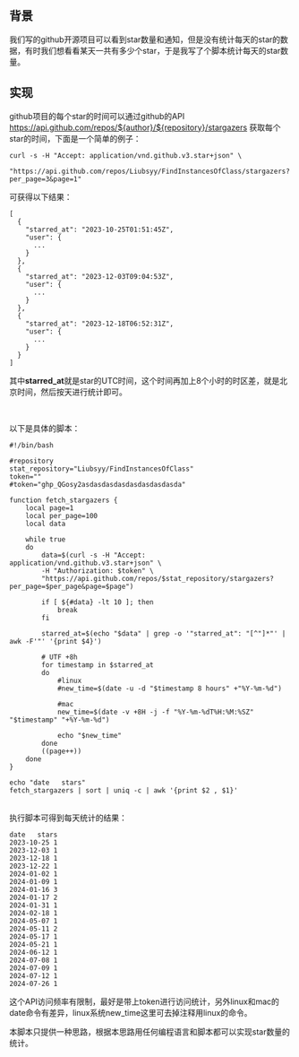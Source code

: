 

## 背景

我们写的github开源项目可以看到star数量和通知，但是没有统计每天的star的数据，有时我们想看看某天一共有多少个star，于是我写了个脚本统计每天的star数量。

## 实现

github项目的每个star的时间可以通过github的API https://api.github.com/repos/${author}/${repository}/stargazers 获取每个star的时间，下面是一个简单的例子：

```shell
curl -s -H "Accept: application/vnd.github.v3.star+json" \
        "https://api.github.com/repos/Liubsyy/FindInstancesOfClass/stargazers?per_page=3&page=1"
```


可获得以下结果：
```
[
  {
    "starred_at": "2023-10-25T01:51:45Z",
    "user": {
      ...
    }
  },
  {
    "starred_at": "2023-12-03T09:04:53Z",
    "user": {
      ...
    }
  },
  {
    "starred_at": "2023-12-18T06:52:31Z",
    "user": {
      ...
    }
  }
]
```

其中**starred_at**就是star的UTC时间，这个时间再加上8个小时的时区差，就是北京时间，然后按天进行统计即可。

<br>

以下是具体的脚本：

```shell
#!/bin/bash

#repository
stat_repository="Liubsyy/FindInstancesOfClass"
token=""
#token="ghp_QGosy2asdasdasdasdasdasdasdasda"

function fetch_stargazers {
    local page=1
    local per_page=100
    local data

    while true
    do
        data=$(curl -s -H "Accept: application/vnd.github.v3.star+json" \
        -H "Authorization: $token" \
        "https://api.github.com/repos/$stat_repository/stargazers?per_page=$per_page&page=$page")

        if [ ${#data} -lt 10 ]; then
            break
        fi

        starred_at=$(echo "$data" | grep -o '"starred_at": "[^"]*"' | awk -F'"' '{print $4}')

        # UTF +8h
        for timestamp in $starred_at
        do
            #linux
            #new_time=$(date -u -d "$timestamp 8 hours" +"%Y-%m-%d")

            #mac
            new_time=$(date -v +8H -j -f "%Y-%m-%dT%H:%M:%SZ" "$timestamp" "+%Y-%m-%d")

            echo "$new_time"
        done
        ((page++))
    done
}

echo "date   stars"
fetch_stargazers | sort | uniq -c | awk '{print $2 , $1}'
```

<br>
执行脚本可得到每天统计的结果：

```
date   stars
2023-10-25 1
2023-12-03 1
2023-12-18 1
2023-12-22 1
2024-01-02 1
2024-01-09 1
2024-01-16 3
2024-01-17 2
2024-01-31 1
2024-02-18 1
2024-05-07 1
2024-05-11 2
2024-05-17 1
2024-05-21 1
2024-06-12 1
2024-07-08 1
2024-07-09 1
2024-07-12 1
2024-07-26 1
```

这个API访问频率有限制，最好是带上token进行访问统计，另外linux和mac的date命令有差异，linux系统new_time这里可去掉注释用linux的命令。

本脚本只提供一种思路，根据本思路用任何编程语言和脚本都可以实现star数量的统计。


